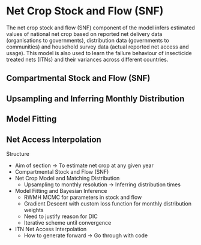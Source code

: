 # Net Crop Stock and Flow (SNF)

The net crop stock and flow (SNF) component of the model infers estimated values of national net crop based on reported net delivery data (organisations to governments), distribution data (governments to communities) and household survey data (actual reported net access and usage). This model is also used to learn the failure behaviour of insecticide treated nets (ITNs) and their variances across different countries.

## Compartmental Stock and Flow (SNF)


## Upsampling and Inferring Monthly Distribution


## Model Fitting


## Net Access Interpolation


Structure
- Aim of section -> To estimate net crop at any given year
- Compartmental Stock and Flow (SNF)
- Net Crop Model and Matching Distribution
    - Upsampling to monthly resolution -> Inferring distribution times
- Model Fitting and Bayesian Inference
    - RWMH MCMC for parameters in stock and flow
    - Gradient Descent with custom loss function for monthly distribution weights
    - Need to justify reason for DIC
    - Iterative scheme until convergence
- ITN Net Access Interpolation
    - How to generate forward -> Go through with code